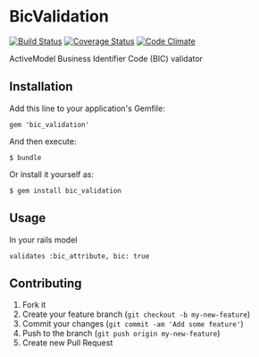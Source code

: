 # BicValidation

[![Build Status](https://travis-ci.org/opahk/bic_validation.png?branch=master)](https://travis-ci.org/opahk/bic_validation)
[![Coverage Status](https://coveralls.io/repos/opahk/bic_validation/badge.png?branch=master)](https://coveralls.io/r/opahk/bic_validation?branch=master)
[![Code Climate](https://codeclimate.com/github/opahk/bic_validation.png)](https://codeclimate.com/github/opahk/bic_validation)

ActiveModel Business Identifier Code (BIC) validator
## Installation

Add this line to your application's Gemfile:

    gem 'bic_validation'

And then execute:

    $ bundle

Or install it yourself as:

    $ gem install bic_validation

## Usage

In your rails model

    validates :bic_attribute, bic: true

## Contributing

1. Fork it
2. Create your feature branch (`git checkout -b my-new-feature`)
3. Commit your changes (`git commit -am 'Add some feature'`)
4. Push to the branch (`git push origin my-new-feature`)
5. Create new Pull Request
